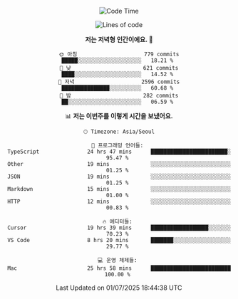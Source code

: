 <div align='center'>
 
<!--START_SECTION:waka-->
![Code Time](http://img.shields.io/badge/Code%20Time-4%2C466%20hrs%2033%20mins-blue)

![Lines of code](https://img.shields.io/badge/%EC%A0%80%EB%8A%94%20%EC%97%AC%ED%83%9C%EA%B9%8C%EC%A7%80%20-1.9%20million%20%EC%A4%84%EC%9D%98%20%EC%BD%94%EB%93%9C%EB%A5%BC%20%EC%9E%91%EC%84%B1%ED%96%88%EC%96%B4%EC%9A%94.-blue)

**저는 저녁형 인간이에요. 🦉** 

```text
🌞 아침                     779 commits         █████░░░░░░░░░░░░░░░░░░░░   18.21 % 
🌆 낮　                     621 commits         ████░░░░░░░░░░░░░░░░░░░░░   14.52 % 
🌃 저녁                     2596 commits        ███████████████░░░░░░░░░░   60.68 % 
🌙 밤　                     282 commits         ██░░░░░░░░░░░░░░░░░░░░░░░   06.59 % 
```


📊 **저는 이번주를 이렇게 시간을 보냈어요.** 

```text
🕑︎ Timezone: Asia/Seoul

💬 프로그래밍 언어들: 
TypeScript               24 hrs 47 mins      ████████████████████████░   95.47 % 
Other                    19 mins             ░░░░░░░░░░░░░░░░░░░░░░░░░   01.25 % 
JSON                     19 mins             ░░░░░░░░░░░░░░░░░░░░░░░░░   01.25 % 
Markdown                 15 mins             ░░░░░░░░░░░░░░░░░░░░░░░░░   01.00 % 
HTTP                     12 mins             ░░░░░░░░░░░░░░░░░░░░░░░░░   00.83 % 

🔥 에디터들: 
Cursor                   19 hrs 39 mins      ██████████████████░░░░░░░   70.23 % 
VS Code                  8 hrs 20 mins       ███████░░░░░░░░░░░░░░░░░░   29.77 % 

💻 운영 체제들: 
Mac                      25 hrs 58 mins      █████████████████████████   100.00 % 
```


 Last Updated on 01/07/2025 18:44:38 UTC
<!--END_SECTION:waka-->
 </div>
<!---
Emewjin/Emewjin is a ✨ special ✨ repository because its `README.md` (this file) appears on your GitHub profile.
You can click the Preview link to take a look at your changes.
--->
